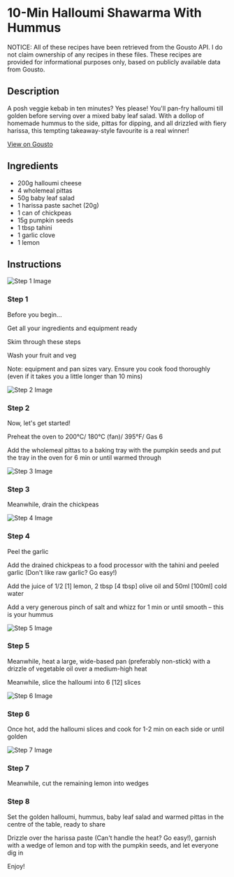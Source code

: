 # 10-Min Halloumi Shawarma With Hummus

NOTICE: All of these recipes have been retrieved from the Gousto API. I do not claim ownership of any recipes in these files. These recipes are provided for informational purposes only, based on publicly available data from Gousto.

## Description

A posh veggie kebab in ten minutes? Yes please! You'll pan-fry halloumi till golden before serving over a mixed baby leaf salad. With a dollop of homemade hummus to the side, pittas for dipping, and all drizzled with fiery harissa, this tempting takeaway-style favourite is a real winner!

[View on Gousto](https://www.gousto.co.uk/recipes/cookbook/10-min-halloumi-shawarma-with-hummus)

## Ingredients

- 200g halloumi cheese
- 4 wholemeal pittas
- 50g baby leaf salad
- 1 harissa paste sachet (20g)
- 1 can of chickpeas
- 15g pumpkin seeds
- 1 tbsp tahini
- 1 garlic clove
- 1 lemon

## Instructions

![Step 1 Image](https://production-media.gousto.co.uk/cms/recipe-step-image/1535.-step-1-x200.jpg)

### Step 1

Before you begin...


Get all your ingredients and equipment ready


Skim through these steps


Wash your fruit and veg


Note: equipment and pan sizes vary. Ensure you cook food thoroughly (even if it takes you a little longer than 10 mins)

![Step 2 Image](https://production-media.gousto.co.uk/cms/recipe-step-image/1628.-step-2-x200.jpg)

### Step 2

Now, let's get started!


Preheat the oven to 200°C/ 180°C (fan)/ 395°F/ Gas 6


Add the wholemeal pittas to a baking tray with the pumpkin seeds and put the tray in the oven for 6 min or until warmed through

![Step 3 Image](https://production-media.gousto.co.uk/cms/recipe-step-image/1628.-step-3-x200.jpg)

### Step 3

Meanwhile, drain the chickpeas

![Step 4 Image](https://production-media.gousto.co.uk/cms/recipe-step-image/1628.-step-4-x200.jpg)

### Step 4

<span class="text-highlight">Peel the garlic</span>


Add the drained chickpeas to a food processor with the tahini and <span class="text-highlight">peeled garlic (Don't like raw garlic? Go easy!)</span>


Add the <span class="text-highlight">juice</span> of 1/2 <span class="text-danger">[1]</span> lemon, 2 tbsp <span class="text-danger">[4 tbsp]</span> olive oil and 50ml<span class="text-danger"> [100ml]</span> cold water


<span class="text-highlight">Add a</span> very generous pinch of salt and whizz for 1 min or until smooth – this is your hummus

![Step 5 Image](https://production-media.gousto.co.uk/cms/recipe-step-image/1628.-step-5-x200.jpg)

### Step 5

Meanwhile, heat a large, wide-based pan (preferably non-stick) with a drizzle of vegetable oil over a medium-high heat


Meanwhile, slice the halloumi into 6 <span class="text-danger">[12]</span> slices

![Step 6 Image](https://production-media.gousto.co.uk/cms/recipe-step-image/1628.-step-6-x200.jpg)

### Step 6

Once hot, add the halloumi slices and cook for 1-2 min on each side or until golden

![Step 7 Image](https://production-media.gousto.co.uk/cms/recipe-step-image/1628.-step-7-x200.jpg)

### Step 7

Meanwhile, cut the remaining lemon into wedges

### Step 8

Set the golden halloumi, hummus, baby leaf salad and warmed pittas in the centre of the table, ready to share


<span class="text-highlight">Drizzle over the harissa paste (Can't handle the heat? Go easy!), garnish with a wedge of lemon and top with the pumpkin seeds, and let everyone dig in</span>


Enjoy!

